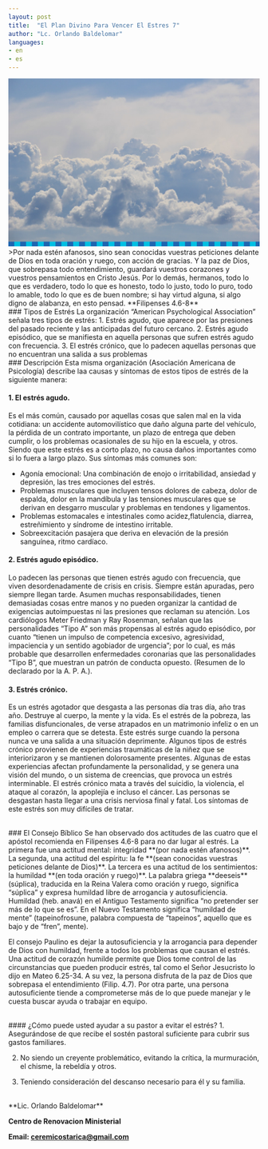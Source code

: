 ```yaml
---
layout: post
title:  "El Plan Divino Para Vencer El Estres 7"
author: "Lc. Orlando Baldelomar"
languages:
- en
- es
---
```

<img src="/assets/img/ceremi-bg.png" class="img-fluid" alt="Responsive image">

<br>
>Por nada estén afanosos, sino sean conocidas vuestras peticiones delante de Dios en toda oración y ruego, con acción de gracias. Y la paz de Dios, que sobrepasa todo entendimiento, guardará  vuestros corazones y vuestros pensamientos en Cristo Jesús. Por lo demás, hermanos, todo lo que es verdadero, todo lo que es honesto, todo lo justo, todo lo puro, todo lo amable, todo lo que es de buen nombre; si hay virtud alguna, si algo digno de alabanza, en esto pensad.
**Filipenses 4.6-8**


<br>
### Tipos de Estrés
La organización “American Psychological Association”  señala tres tipos de estrés:  
1. Estrés agudo, que aparece por las presiones del pasado reciente y las anticipadas del futuro cercano.  
2. Estrés agudo episódico, que se manifiesta en aquella personas que sufren estrés agudo con frecuencia.   
3. El estrés crónico, que lo padecen aquellas personas que no encuentran una salida a sus problemas 

<br>
### Descripción
Esta misma organización (Asociación Americana de Psicología) describe laa causas y síntomas de estos tipos de estrés de la siguiente manera:

#### 1. El estrés agudo.
Es el más común, causado por aquellas cosas que salen mal en la vida cotidiana:  un accidente automovilístico que daño alguna parte del vehículo, la pérdida de un contrato importante, un plazo de entrega que deben cumplir, o los problemas ocasionales de su hijo en la escuela, y otros.
Siendo que este estrés es a corto plazo, no causa daños importantes como si lo fuera a largo plazo.  Sus síntomas más comunes son:
- Agonía emocional: Una combinación de enojo o irritabilidad, ansiedad y depresión, las tres emociones del estrés.
- Problemas musculares que incluyen tensos dolores de cabeza, dolor de espalda, dolor en la mandíbula y las tensiones musculares que se derivan en desgarro muscular y problemas en tendones y ligamentos.
- Problemas estomacales e intestinales como acidez,flatulencia, diarrea, estreñimiento y síndrome de intestino irritable.
- Sobreexcitación pasajera que deriva en elevación de la presión sanguínea, ritmo cardíaco. 


#### 2. Estrés agudo episódico.
Lo padecen las personas que tienen estrés agudo con frecuencia, que viven desordenadamente de crisis en crisis.  Siempre están apuradas, pero siempre llegan tarde.   Asumen muchas responsabilidades, tienen demasiadas cosas entre manos y no pueden organizar la cantidad de exigencias autoimpuestas ni las presiones que reclaman su atención.
Los cardiólogos Meter Friedman y Ray Rosenman, señalan que las personalidades “Tipo A” son más propensas al estrés agudo episódico, por cuanto “tienen un impulso de competencia excesivo, agresividad, impaciencia y un sentido agobiador de urgencia”; por lo cual, es más probable que desarrollen  enfermedades coronarias que las personalidades “Tipo B”, que muestran un patrón de conducta opuesto.  (Resumen de lo declarado por la A. P. A.).

#### 3. Estrés crónico.
Es un estrés agotador que desgasta a las personas día tras día, año tras año. Destruye al cuerpo, la mente y la vida. Es el estrés de la pobreza, las familias disfuncionales, de verse atrapados en un matrimonio infeliz o en un empleo o carrera que se detesta.  Este estrés surge cuando la persona  nunca ve una salida a una situación deprimente.
Algunos tipos de estrés crónico provienen de experiencias traumáticas  de la niñez que se interiorizaron y se mantienen dolorosamente presentes.   Algunas de estas experiencias afectan profundamente la personalidad, y se genera una visión del mundo, o un sistema de creencias, que provoca un estrés interminable.
El estrés crónico mata a través del suicidio, la violencia, el ataque al corazón, la apoplejía e incluso el cáncer.  Las personas se desgastan hasta llegar a una crisis nerviosa final y fatal.   Los síntomas de este estrés son muy difíciles de tratar.


<br>
### El Consejo Bíblico
Se han observado dos actitudes de las cuatro que el apóstol recomienda en Filipenses 4.6-8 para no dar lugar al estrés.  La primera fue una actitud mental: integridad **(por nada estén afanosos)**.  La segunda, una actitud del espíritu: la fe  **(sean conocidas vuestras peticiones delante de Dios)**.  La tercera es una actitud de los sentimientos: la humildad **(en toda oración y ruego)**.
La palabra griega **deeseis** (súplica), traducida en la Reina Valera como oración y ruego, significa “súplica” y expresa humildad libre de arrogancia y autosuficiencia.  Humildad (heb. anavá) en el Antiguo Testamento significa “no pretender ser más de lo que se es”.  En el Nuevo Testamento significa “humildad de mente” (tapeinofrosune, palabra compuesta  de “tapeinos”, aquello que es bajo y de “fren”, mente).

El consejo Paulino es dejar la autosuficiencia y la arrogancia para depender de Dios con humildad, frente a todos los problemas que causan el estrés.  Una actitud de corazón humilde permite que Dios tome control de las circunstancias que pueden producir estrés, tal como el Señor Jesucristo lo dijo en Mateo 6.25-34.  A su vez, la persona disfruta de la paz de Dios que sobrepasa el entendimiento (Filip. 4.7).   Por otra parte, una persona autosuficiente tiende a comprometerse más de lo que puede manejar y le cuesta buscar ayuda o trabajar en equipo.




<br>
#### ¿Cómo puede usted ayudar a su pastor a evitar el estrés?
1. Asegurándose de que recibe el sostén pastoral suficiente para   cubrir sus gastos familiares.

2. No siendo un creyente problemático, evitando la crítica, la murmuración, el chisme, la rebeldía y otros.

3. Teniendo consideración del descanso necesario para él y su familia.


<br>
**Lic. Orlando Baldelomar**

**Centro de Renovacion Ministerial**

**Email: ceremicostarica@gmail.com**
